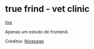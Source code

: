 # true frind - vet clinic

[live](https://luciana-santos.github.io/true-frind_vet-clinic/)

Apenas um estudo de frontend.

Créditos: [Nicepage](https://nicepage.com)
